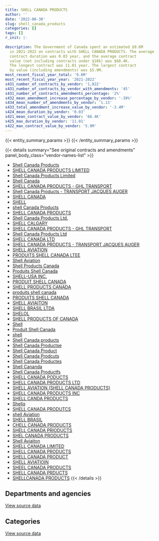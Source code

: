 ```yaml
---
title: SHELL CANADA PRODUCTS
author: ''
date: '2022-08-30'
slug: shell_canada_products
categories: []
tags: []
r_init: |-
  
description: The Government of Canada spent an estimated $9.6M
  in 2021-2022 on contracts with SHELL CANADA PRODUCTS. The average
  contract duration was 0.03 year, and the average contract
  value (not including contracts under $10k) was $68.4K.
  The longest contract was 11.01 year. The largest contract
  by value (including amendments) was $5.9M.
most_recent_fiscal_year_total: '9.6M'
most_recent_fiscal_year_year: '2021-2022'
s431_number_of_contracts_by_vendor: '1,822'
s431_number_of_contracts_by_vendor_with_amendments: '45'
s431_number_of_contracts_amendments_percentage: '2%'
s432_mean_amendment_increase_percentage_by_vendor: '-39%'
s434_mean_number_of_amendments_by_vendor: '1.13'
s433_total_amendment_increase_value_by_vendor: '-3.4M'
s424_mean_duration_by_vendor: '0.03'
s421_mean_contract_value_by_vendor: '68.4K'
s425_max_duration_by_vendor: '11.01'
s422_max_contract_value_by_vendor: '5.9M'
---
```


<script src="/rmarkdown-libs/htmlwidgets/htmlwidgets.js"></script>
<link href="/rmarkdown-libs/datatables-css/datatables-crosstalk.css" rel="stylesheet" />
<script src="/rmarkdown-libs/datatables-binding/datatables.js"></script>
<script src="/rmarkdown-libs/jquery/jquery-3.6.0.min.js"></script>
<link href="/rmarkdown-libs/dt-core-bootstrap/css/dataTables.bootstrap.min.css" rel="stylesheet" />
<link href="/rmarkdown-libs/dt-core-bootstrap/css/dataTables.bootstrap.extra.css" rel="stylesheet" />
<script src="/rmarkdown-libs/dt-core-bootstrap/js/jquery.dataTables.min.js"></script>
<script src="/rmarkdown-libs/dt-core-bootstrap/js/dataTables.bootstrap.min.js"></script>
<link href="/rmarkdown-libs/crosstalk/css/crosstalk.min.css" rel="stylesheet" />
<script src="/rmarkdown-libs/crosstalk/js/crosstalk.min.js"></script>
<script src="/rmarkdown-libs/htmlwidgets/htmlwidgets.js"></script>
<link href="/rmarkdown-libs/datatables-css/datatables-crosstalk.css" rel="stylesheet" />
<script src="/rmarkdown-libs/datatables-binding/datatables.js"></script>
<script src="/rmarkdown-libs/jquery/jquery-3.6.0.min.js"></script>
<link href="/rmarkdown-libs/dt-core-bootstrap/css/dataTables.bootstrap.min.css" rel="stylesheet" />
<link href="/rmarkdown-libs/dt-core-bootstrap/css/dataTables.bootstrap.extra.css" rel="stylesheet" />
<script src="/rmarkdown-libs/dt-core-bootstrap/js/jquery.dataTables.min.js"></script>
<script src="/rmarkdown-libs/dt-core-bootstrap/js/dataTables.bootstrap.min.js"></script>
<link href="/rmarkdown-libs/crosstalk/css/crosstalk.min.css" rel="stylesheet" />
<script src="/rmarkdown-libs/crosstalk/js/crosstalk.min.js"></script>

{{< entity_summary_params >}}
{{< /entity_summary_params >}}

{{< details summary="See original contracts and amendments" panel_body_class="vendor-names-list" >}}
- [Shell Canada Products](https://search.open.canada.ca/en/ct/?sort=contract_value_f%20desc&page=1&search_text=%22Shell%20Canada%20Products%22)
- [SHELL CANADA PRODUCTS LIMITED](https://search.open.canada.ca/en/ct/?sort=contract_value_f%20desc&page=1&search_text=%22SHELL%20CANADA%20PRODUCTS%20LIMITED%22)
- [Shell Canada Products Limited](https://search.open.canada.ca/en/ct/?sort=contract_value_f%20desc&page=1&search_text=%22Shell%20Canada%20Products%20Limited%22)
- [Shell Canada](https://search.open.canada.ca/en/ct/?sort=contract_value_f%20desc&page=1&search_text=%22Shell%20Canada%22)
- [SHELL CANADA PRODUCTS - GHL TRANSPORT](https://search.open.canada.ca/en/ct/?sort=contract_value_f%20desc&page=1&search_text=%22SHELL%20CANADA%20PRODUCTS%20-%20GHL%20TRANSPORT%22)
- [Shell Canada Products - TRANSPORT JACQUES AUGER](https://search.open.canada.ca/en/ct/?sort=contract_value_f%20desc&page=1&search_text=%22Shell%20Canada%20Products%20-%20TRANSPORT%20JACQUES%20AUGER%22)
- [SHELL CANADA](https://search.open.canada.ca/en/ct/?sort=contract_value_f%20desc&page=1&search_text=%22SHELL%20CANADA%22)
- [SHELL](https://search.open.canada.ca/en/ct/?sort=contract_value_f%20desc&page=1&search_text=%22SHELL%22)
- [shell Canada Products](https://search.open.canada.ca/en/ct/?sort=contract_value_f%20desc&page=1&search_text=%22shell%20Canada%20Products%22)
- [SHELL CANADA PRODUCTS](https://search.open.canada.ca/en/ct/?sort=contract_value_f%20desc&page=1&search_text=%22SHELL%20CANADA%20PRODUCTS%22)
- [Shell Canada Products Ltd.](https://search.open.canada.ca/en/ct/?sort=contract_value_f%20desc&page=1&search_text=%22Shell%20Canada%20Products%20Ltd.%22)
- [SHELL CALGARY](https://search.open.canada.ca/en/ct/?sort=contract_value_f%20desc&page=1&search_text=%22SHELL%20CALGARY%22)
- [SHELL CANADA PRODUCTS - GHL TRANSPORT](https://search.open.canada.ca/en/ct/?sort=contract_value_f%20desc&page=1&search_text=%22SHELL%20CANADA%20PRODUCTS%20%20-%20GHL%20TRANSPORT%22)
- [Shell Canada Products Ltd](https://search.open.canada.ca/en/ct/?sort=contract_value_f%20desc&page=1&search_text=%22Shell%20Canada%20Products%20Ltd%22)
- [SHELL CANADA LTD](https://search.open.canada.ca/en/ct/?sort=contract_value_f%20desc&page=1&search_text=%22SHELL%20CANADA%20LTD%22)
- [SHELL CANADA PRODUCTS - TRANSPORT JACQUES AUGER](https://search.open.canada.ca/en/ct/?sort=contract_value_f%20desc&page=1&search_text=%22SHELL%20CANADA%20PRODUCTS%20-%20TRANSPORT%20JACQUES%20AUGER%22)
- [SHELL AVIATION](https://search.open.canada.ca/en/ct/?sort=contract_value_f%20desc&page=1&search_text=%22SHELL%20AVIATION%22)
- [PRODUITS SHELL CANADA LTEE](https://search.open.canada.ca/en/ct/?sort=contract_value_f%20desc&page=1&search_text=%22PRODUITS%20SHELL%20CANADA%20LTEE%22)
- [Shell Aviation](https://search.open.canada.ca/en/ct/?sort=contract_value_f%20desc&page=1&search_text=%22Shell%20Aviation%22)
- [Shell Products Canada](https://search.open.canada.ca/en/ct/?sort=contract_value_f%20desc&page=1&search_text=%22Shell%20Products%20Canada%22)
- [Produits Shell Canada](https://search.open.canada.ca/en/ct/?sort=contract_value_f%20desc&page=1&search_text=%22Produits%20Shell%20Canada%22)
- [SHELL-USA INC.](https://search.open.canada.ca/en/ct/?sort=contract_value_f%20desc&page=1&search_text=%22SHELL-USA%20INC.%22)
- [PRODUIT SHELL CANADA](https://search.open.canada.ca/en/ct/?sort=contract_value_f%20desc&page=1&search_text=%22PRODUIT%20SHELL%20CANADA%22)
- [SHELL PRODUCTS CANADA](https://search.open.canada.ca/en/ct/?sort=contract_value_f%20desc&page=1&search_text=%22SHELL%20PRODUCTS%20CANADA%22)
- [produits shell canada](https://search.open.canada.ca/en/ct/?sort=contract_value_f%20desc&page=1&search_text=%22produits%20shell%20canada%22)
- [PRODUITS SHELL CANADA](https://search.open.canada.ca/en/ct/?sort=contract_value_f%20desc&page=1&search_text=%22PRODUITS%20SHELL%20CANADA%22)
- [SHELL AVIAITON](https://search.open.canada.ca/en/ct/?sort=contract_value_f%20desc&page=1&search_text=%22SHELL%20AVIAITON%22)
- [SHELL BRASIL LTDA](https://search.open.canada.ca/en/ct/?sort=contract_value_f%20desc&page=1&search_text=%22SHELL%20BRASIL%20LTDA%22)
- [SHELOL](https://search.open.canada.ca/en/ct/?sort=contract_value_f%20desc&page=1&search_text=%22SHELOL%22)
- [SHELL PRODUCTS OF CANADA](https://search.open.canada.ca/en/ct/?sort=contract_value_f%20desc&page=1&search_text=%22SHELL%20PRODUCTS%20OF%20CANADA%22)
- [Shell](https://search.open.canada.ca/en/ct/?sort=contract_value_f%20desc&page=1&search_text=%22Shell%22)
- [Produit Shell Canada](https://search.open.canada.ca/en/ct/?sort=contract_value_f%20desc&page=1&search_text=%22Produit%20Shell%20Canada%22)
- [shell](https://search.open.canada.ca/en/ct/?sort=contract_value_f%20desc&page=1&search_text=%22shell%22)
- [Shell Canada products](https://search.open.canada.ca/en/ct/?sort=contract_value_f%20desc&page=1&search_text=%22Shell%20Canada%20products%22)
- [Shell Canada Productse](https://search.open.canada.ca/en/ct/?sort=contract_value_f%20desc&page=1&search_text=%22Shell%20Canada%20Productse%22)
- [Shell Canada Product](https://search.open.canada.ca/en/ct/?sort=contract_value_f%20desc&page=1&search_text=%22Shell%20Canada%20Product%22)
- [Shell Canada Prodcuts](https://search.open.canada.ca/en/ct/?sort=contract_value_f%20desc&page=1&search_text=%22Shell%20Canada%20Prodcuts%22)
- [Shell Canada Productes](https://search.open.canada.ca/en/ct/?sort=contract_value_f%20desc&page=1&search_text=%22Shell%20Canada%20Productes%22)
- [Shell Cananda](https://search.open.canada.ca/en/ct/?sort=contract_value_f%20desc&page=1&search_text=%22Shell%20Cananda%22)
- [Shell Canada Productfs](https://search.open.canada.ca/en/ct/?sort=contract_value_f%20desc&page=1&search_text=%22Shell%20Canada%20Productfs%22)
- [SHELL CANADA PODUCTS](https://search.open.canada.ca/en/ct/?sort=contract_value_f%20desc&page=1&search_text=%22SHELL%20CANADA%20PODUCTS%22)
- [SHELL CANADA PRODUCTS LTD](https://search.open.canada.ca/en/ct/?sort=contract_value_f%20desc&page=1&search_text=%22SHELL%20CANADA%20PRODUCTS%20LTD%22)
- [SHELL AVIATION (SHELL CANADA PRODUCTS)](https://search.open.canada.ca/en/ct/?sort=contract_value_f%20desc&page=1&search_text=%22SHELL%20AVIATION%20%28SHELL%20CANADA%20PRODUCTS%29%22)
- [SHELL CANADA PRODUCTS INC](https://search.open.canada.ca/en/ct/?sort=contract_value_f%20desc&page=1&search_text=%22SHELL%20CANADA%20PRODUCTS%20INC%22)
- [SHELL CANDA PRODUCTS](https://search.open.canada.ca/en/ct/?sort=contract_value_f%20desc&page=1&search_text=%22SHELL%20CANDA%20PRODUCTS%22)
- [Shellq](https://search.open.canada.ca/en/ct/?sort=contract_value_f%20desc&page=1&search_text=%22Shellq%22)
- [SHELL CANADA PRODUTCS](https://search.open.canada.ca/en/ct/?sort=contract_value_f%20desc&page=1&search_text=%22SHELL%20CANADA%20PRODUTCS%22)
- [shell Aviation](https://search.open.canada.ca/en/ct/?sort=contract_value_f%20desc&page=1&search_text=%22shell%20Aviation%22)
- [SHELL BRASIL](https://search.open.canada.ca/en/ct/?sort=contract_value_f%20desc&page=1&search_text=%22SHELL%20BRASIL%22)
- [CHELL CANADA PRODUCTS](https://search.open.canada.ca/en/ct/?sort=contract_value_f%20desc&page=1&search_text=%22CHELL%20CANADA%20PRODUCTS%22)
- [SHELL CANADA PRIODUCTS](https://search.open.canada.ca/en/ct/?sort=contract_value_f%20desc&page=1&search_text=%22SHELL%20CANADA%20PRIODUCTS%22)
- [SHEL CANADA PRODUCTS](https://search.open.canada.ca/en/ct/?sort=contract_value_f%20desc&page=1&search_text=%22SHEL%20CANADA%20PRODUCTS%22)
- [Shell Aviaiton](https://search.open.canada.ca/en/ct/?sort=contract_value_f%20desc&page=1&search_text=%22Shell%20Aviaiton%22)
- [SHELL CANADA LIMITED](https://search.open.canada.ca/en/ct/?sort=contract_value_f%20desc&page=1&search_text=%22SHELL%20CANADA%20LIMITED%22)
- [SHELL CANADA PRODUCTS](https://search.open.canada.ca/en/ct/?sort=contract_value_f%20desc&page=1&search_text=%22SHELL%20%20CANADA%20PRODUCTS%22)
- [SHELL CANADA PRODUCT](https://search.open.canada.ca/en/ct/?sort=contract_value_f%20desc&page=1&search_text=%22SHELL%20CANADA%20PRODUCT%22)
- [SHELL AVIATIOIN](https://search.open.canada.ca/en/ct/?sort=contract_value_f%20desc&page=1&search_text=%22SHELL%20AVIATIOIN%22)
- [SHEEL CANADA PRODUCTS](https://search.open.canada.ca/en/ct/?sort=contract_value_f%20desc&page=1&search_text=%22SHEEL%20CANADA%20PRODUCTS%22)
- [SHELL CANADA PRDUCTS](https://search.open.canada.ca/en/ct/?sort=contract_value_f%20desc&page=1&search_text=%22SHELL%20CANADA%20PRDUCTS%22)
- [SHELLCANADA PRODUCTS](https://search.open.canada.ca/en/ct/?sort=contract_value_f%20desc&page=1&search_text=%22SHELLCANADA%20PRODUCTS%22)
{{< /details >}}

## Departments and agencies

<div id="htmlwidget-1" style="width:100%;height:auto;" class="datatables html-widget"></div>
<script type="application/json" data-for="htmlwidget-1">{"x":{"style":"bootstrap","filter":"none","vertical":false,"data":[["<a href=\"/departments/dfo-mpo/\">Fisheries and Oceans Canada<\/a>","<a href=\"/departments/dnd-mdn/\">National Defence<\/a>","<a href=\"/departments/nrc-cnrc/\">National Research Council Canada<\/a>","<a href=\"/departments/rcmp-grc/\">Royal Canadian Mounted Police<\/a>","<a href=\"/departments/tc/\">Transport Canada<\/a>"],[0,82144080.48,null,775651.41,33900],[39174.5,7124873.72,22619.44,943150.88,46000],[null,5313096.99,null,903448.38,null],[null,8674685.89,null,897461.2,null]],"container":"<table class=\"table table-striped table-hover row-border order-column display\">\n  <thead>\n    <tr>\n      <th>Department<\/th>\n      <th>2018-2019<\/th>\n      <th>2019-2020<\/th>\n      <th>2020-2021<\/th>\n      <th>2021-2022<\/th>\n    <\/tr>\n  <\/thead>\n<\/table>","options":{"order":[[4,"desc"]],"pageLength":10,"autoWidth":true,"columnDefs":[{"targets":1,"render":"function(data, type, row, meta) {\n    return type !== 'display' ? data : DTWidget.formatCurrency(data, \"$\", 2, 3, \",\", \".\", true, null);\n  }"},{"targets":2,"render":"function(data, type, row, meta) {\n    return type !== 'display' ? data : DTWidget.formatCurrency(data, \"$\", 2, 3, \",\", \".\", true, null);\n  }"},{"targets":3,"render":"function(data, type, row, meta) {\n    return type !== 'display' ? data : DTWidget.formatCurrency(data, \"$\", 2, 3, \",\", \".\", true, null);\n  }"},{"targets":4,"render":"function(data, type, row, meta) {\n    return type !== 'display' ? data : DTWidget.formatCurrency(data, \"$\", 2, 3, \",\", \".\", true, null);\n  }"},{"width":"16%","targets":[1,2,3,4]},{"className":"dt-right","targets":[1,2,3,4]}],"orderClasses":false}},"evals":["options.columnDefs.0.render","options.columnDefs.1.render","options.columnDefs.2.render","options.columnDefs.3.render"],"jsHooks":[]}</script>
<p class="text-right">
<a href="https://github.com/GoC-Spending/contracts-data/tree/main/data/out/vendors/shell_canada_products/summary_by_fiscal_year_by_department.csv" class="source-data-link btn btn-link">View source data</a>
</p>

## Categories

<div id="htmlwidget-2" style="width:100%;height:auto;" class="datatables html-widget"></div>
<script type="application/json" data-for="htmlwidget-2">{"x":{"style":"bootstrap","filter":"none","vertical":false,"data":[["<a href=\"/categories/facilities_and_construction/\">Facilities and construction<\/a>","<a href=\"/categories/defence/\">Defence<\/a>","<a href=\"/categories/transportation_and_logistics/\">Transportation and logistics<\/a>","<a href=\"/categories/industrial_products_and_services/\">Industrial products and services<\/a>"],[null,81991170.52,809551.41,152909.96],[31382.86,7093490.86,1050944.82,null],[null,5313096.99,903448.38,null],[null,8674685.89,897461.2,null]],"container":"<table class=\"table table-striped table-hover row-border order-column display\">\n  <thead>\n    <tr>\n      <th>Category<\/th>\n      <th>2018-2019<\/th>\n      <th>2019-2020<\/th>\n      <th>2020-2021<\/th>\n      <th>2021-2022<\/th>\n    <\/tr>\n  <\/thead>\n<\/table>","options":{"order":[[4,"desc"]],"dom":"t","pageLength":30,"autoWidth":true,"columnDefs":[{"targets":1,"render":"function(data, type, row, meta) {\n    return type !== 'display' ? data : DTWidget.formatCurrency(data, \"$\", 2, 3, \",\", \".\", true, null);\n  }"},{"targets":2,"render":"function(data, type, row, meta) {\n    return type !== 'display' ? data : DTWidget.formatCurrency(data, \"$\", 2, 3, \",\", \".\", true, null);\n  }"},{"targets":3,"render":"function(data, type, row, meta) {\n    return type !== 'display' ? data : DTWidget.formatCurrency(data, \"$\", 2, 3, \",\", \".\", true, null);\n  }"},{"targets":4,"render":"function(data, type, row, meta) {\n    return type !== 'display' ? data : DTWidget.formatCurrency(data, \"$\", 2, 3, \",\", \".\", true, null);\n  }"},{"width":"16%","targets":[1,2,3,4]},{"className":"dt-right","targets":[1,2,3,4]}],"orderClasses":false,"lengthMenu":[10,25,30,50,100]}},"evals":["options.columnDefs.0.render","options.columnDefs.1.render","options.columnDefs.2.render","options.columnDefs.3.render"],"jsHooks":[]}</script>
<p class="text-right">
<a href="https://github.com/GoC-Spending/contracts-data/tree/main/data/out/vendors/shell_canada_products/summary_by_fiscal_year_by_category.csv" class="source-data-link btn btn-link">View source data</a>
</p>
